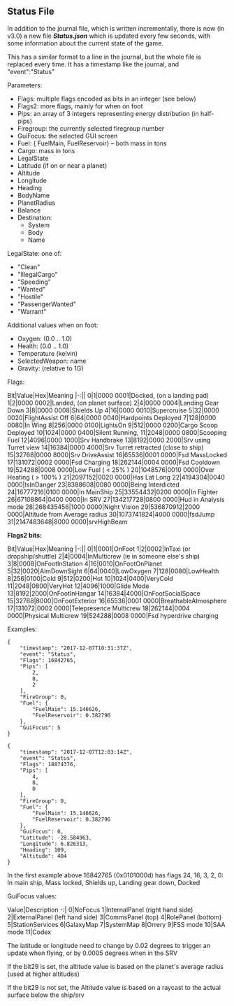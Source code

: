 ## Status File

In addition to the journal file, which is written incrementally, there is now (in v3.0) a new file _**Status.json**_ which is updated every few seconds, with some information about the current state of the game.

This has a similar format to a line in the journal, but the whole file is replaced every time. It has a timestamp like the journal, and "event":"Status"

Parameters:

- Flags: multiple flags encoded as bits in an integer (see below)
- Flags2: more flags, mainly for when on foot
- Pips: an array of 3 integers representing energy distribution (in half-pips)
- Firegroup: the currently selected firegroup number
- GuiFocus: the selected GUI screen
- Fuel: { FuelMain, FuelReservoir} – both mass in tons
- Cargo: mass in tons
- LegalState
- Latitude (if on or near a planet)
- Altitude
- Longitude
- Heading
- BodyName
- PlanetRadius
- Balance
- Destination:
    - System
    - Body
    - Name

LegalState: one of:

- "Clean"
- "IllegalCargo"
- "Speeding"
- "Wanted"
- "Hostile"
- "PassengerWanted"
- "Warrant"

Additional values when on foot:

- Oxygen: (0.0 .. 1.0)
- Health: (0.0 .. 1.0)
- Temperature (kelvin)
- SelectedWeapon: name
- Gravity: (relative to 1G)

Flags:

Bit|Value|Hex|Meaning
|-:||
0|1|0000 0001|Docked, (on a landing pad)
1|2|0000 0002|Landed, (on planet surface)
2|4|0000 0004|Landing Gear Down
3|8|0000 0008|Shields Up
4|16|0000 0010|Supercruise
5|32|0000 0020|FlightAssist Off
6|64|0000 0040|Hardpoints Deployed
7|128|0000 0080|In Wing
8|256|0000 0100|LightsOn
9|512|0000 0200|Cargo Scoop Deployed
10|1024|0000 0400|Silent Running,
11|2048|0000 0800|Scooping Fuel
12|4096|0000 1000|Srv Handbrake
13|8192|0000 2000|Srv using Turret view
14|16384|0000 4000|Srv Turret retracted (close to ship)
15|32768|0000 8000|Srv DriveAssist
16|65536|0001 0000|Fsd MassLocked
17|131072|0002 0000|Fsd Charging
18|262144|0004 0000|Fsd Cooldown
19|524288|0008 0000|Low Fuel ( &lt; 25% )
20|1048576|0010 0000|Over Heating ( &gt; 100% )
21|2097152|0020 0000|Has Lat Long
22|4194304|0040 0000|IsInDanger
23|8388608|0080 0000|Being Interdicted
24|16777216|0100 0000|In MainShip
25|33554432|0200 0000|In Fighter
26|67108864|0400 0000|In SRV
27|134217728|0800 0000|Hud in Analysis mode
28|268435456|1000 0000|Night Vision
29|536870912|2000 0000|Altitude from Average radius
30‭|1073741824‬|4000 0000|fsdJump
31|2147483648|8000 0000|srvHighBeam

**Flags2 bits:**

Bit|Value|Hex|Meaning
|-:||
0|1|0001|OnFoot
1|2|0002|InTaxi (or dropship/shuttle)
2|4|0004|InMulticrew (ie in someone else's ship)
3|8|0008|OnFootInStation
4|16|0010|OnFootOnPlanet
5|32|0020|AimDownSight
6|64|0040|LowOxygen
7|128|0080|LowHealth
8|256|0100|Cold
9|512|0200|Hot
10|1024|0400|VeryCold
11|2048|0800|VeryHot
12|4096|1000|Glide Mode
13|8192|2000|OnFootInHangar
14|16384|4000|OnFootSocialSpace
15|32768|8000|OnFootExterior
16|65536|0001 0000|BreathableAtmosphere
17|131072|0002 0000|Telepresence Multicrew
18|262144|0004 0000|Physical Multicrew
19|524288|0008 0000|Fsd hyperdrive charging

Examples:

```
{
    "timestamp": "2017-12-07T10:31:37Z",
    "event": "Status",
    "Flags": 16842765,
    "Pips": [
        2,
        8,
        2
    ],
    "FireGroup": 0,
    "Fuel": {
        "FuelMain": 15.146626,
        "FuelReservoir": 0.382796
    },
    "GuiFocus": 5
}
```

```
{
    "timestamp": "2017-12-07T12:03:14Z",
    "event": "Status",
    "Flags": 18874376,
    "Pips": [
        4,
        8,
        0
    ],
    "FireGroup": 0,
    "Fuel": {
        "FuelMain": 15.146626,
        "FuelReservoir": 0.382796
    },
    "GuiFocus": 0,
    "Latitude": -28.584963,
    "Longitude": 6.826313,
    "Heading": 109,
    "Altitude": 404
}
```

In the first example above 16842765 (0x0101000d) has flags 24, 16, 3, 2, 0: In main ship, Mass locked, Shields up, Landing gear down, Docked

GuiFocus values:

Value|Description
-:|
0|NoFocus
1|InternalPanel (right hand side)
2|ExternalPanel (left hand side)
3|CommsPanel (top)
4|RolePanel (bottom)
5|StationServices
6|GalaxyMap
7|SystemMap
8|Orrery
9|FSS mode
10|SAA mode
11|Codex

The latitude or longitude need to change by 0.02 degrees to trigger an update when flying, or by 0.0005 degrees when in the SRV

If the bit29 is set, the altitude value is based on the planet's average radius (used at higher altitudes)

If the bit29 is not set, the Altitude value is based on a raycast to the actual surface below the ship/srv
